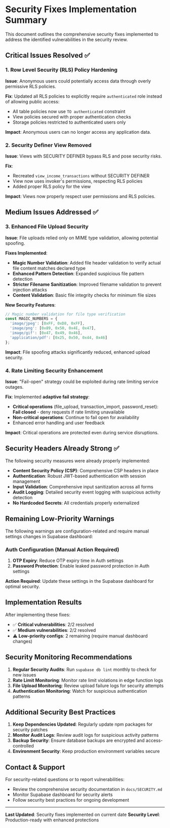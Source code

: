# Security Fixes Implementation Summary

This document outlines the comprehensive security fixes implemented to address the identified vulnerabilities in the security review.

## Critical Issues Resolved ✅

### 1. Row Level Security (RLS) Policy Hardening
**Issue**: Anonymous users could potentially access data through overly permissive RLS policies.

**Fix**: Updated all RLS policies to explicitly require `authenticated` role instead of allowing public access:
- All table policies now use `TO authenticated` constraint
- View policies secured with proper authentication checks
- Storage policies restricted to authenticated users only

**Impact**: Anonymous users can no longer access any application data.

### 2. Security Definer View Removed
**Issue**: Views with SECURITY DEFINER bypass RLS and pose security risks.

**Fix**: 
- Recreated `view_income_transactions` without SECURITY DEFINER
- View now uses invoker's permissions, respecting RLS policies
- Added proper RLS policy for the view

**Impact**: Views now properly respect user permissions and RLS policies.

## Medium Issues Addressed ✅

### 3. Enhanced File Upload Security
**Issue**: File uploads relied only on MIME type validation, allowing potential spoofing.

**Fixes Implemented**:
- **Magic Number Validation**: Added file header validation to verify actual file content matches declared type
- **Enhanced Pattern Detection**: Expanded suspicious file pattern detection
- **Stricter Filename Sanitization**: Improved filename validation to prevent injection attacks
- **Content Validation**: Basic file integrity checks for minimum file sizes

**New Security Features**:
```typescript
// Magic number validation for file type verification
const MAGIC_NUMBERS = {
  'image/jpeg': [0xFF, 0xD8, 0xFF],
  'image/png': [0x89, 0x50, 0x4E, 0x47],
  'image/gif': [0x47, 0x49, 0x46],
  'application/pdf': [0x25, 0x50, 0x44, 0x46]
};
```

**Impact**: File spoofing attacks significantly reduced, enhanced upload security.

### 4. Rate Limiting Security Enhancement
**Issue**: "Fail-open" strategy could be exploited during rate limiting service outages.

**Fix**: Implemented **adaptive fail strategy**:
- **Critical operations** (file_upload, transaction_import, password_reset): **Fail closed** - deny requests if rate limiting unavailable
- **Non-critical operations**: Continue to fail open for availability
- Enhanced error handling and user feedback

**Impact**: Critical operations are protected even during service disruptions.

## Security Headers Already Strong ✅

The following security measures were already properly implemented:
- **Content Security Policy (CSP)**: Comprehensive CSP headers in place
- **Authentication**: Robust JWT-based authentication with session management
- **Input Validation**: Comprehensive input sanitization across all forms
- **Audit Logging**: Detailed security event logging with suspicious activity detection
- **No Hardcoded Secrets**: All credentials properly externalized

## Remaining Low-Priority Warnings

The following warnings are configuration-related and require manual settings changes in Supabase dashboard:

### Auth Configuration (Manual Action Required)
1. **OTP Expiry**: Reduce OTP expiry time in Auth settings
2. **Password Protection**: Enable leaked password protection in Auth settings

**Action Required**: Update these settings in the Supabase dashboard for optimal security.

## Implementation Results

After implementing these fixes:
- ✅ **Critical vulnerabilities**: 2/2 resolved
- ✅ **Medium vulnerabilities**: 2/2 resolved  
- ⚠️ **Low-priority configs**: 2 remaining (require manual dashboard changes)

## Security Monitoring Recommendations

1. **Regular Security Audits**: Run `supabase db lint` monthly to check for new issues
2. **Rate Limit Monitoring**: Monitor rate limit violations in edge function logs
3. **File Upload Monitoring**: Review upload failure logs for security attempts
4. **Authentication Monitoring**: Watch for suspicious authentication patterns

## Additional Security Best Practices

1. **Keep Dependencies Updated**: Regularly update npm packages for security patches
2. **Monitor Audit Logs**: Review audit logs for suspicious activity patterns
3. **Backup Security**: Ensure database backups are encrypted and access-controlled
4. **Environment Security**: Keep production environment variables secure

## Contact & Support

For security-related questions or to report vulnerabilities:
- Review the comprehensive security documentation in `docs/SECURITY.md`
- Monitor Supabase dashboard for security alerts
- Follow security best practices for ongoing development

---

**Last Updated**: Security fixes implemented on current date
**Security Level**: Production-ready with enhanced protections